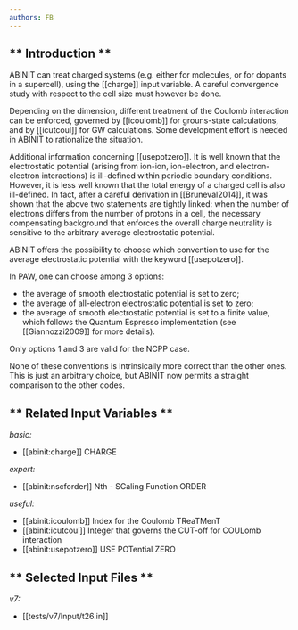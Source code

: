 ```yaml
---
authors: FB
---
```


## ** Introduction **

ABINIT can treat charged systems (e.g. either for molecules, or for dopants in
a supercell), using the [[charge]] input variable. A careful convergence study
with respect to the cell size must however be done.

Depending on the dimension, different treatment of the Coulomb interaction can
be enforced, governed by [[icoulomb]] for grouns-state calculations, and by
[[icutcoul]] for GW calculations. Some development effort is needed in ABINIT
to rationalize the situation.

Additional information concerning [[usepotzero]]. It is well known that the
electrostatic potential (arising from ion-ion, ion-electron, and electron-
electron interactions) is ill-defined within periodic boundary conditions.
However, it is less well known that the total energy of a charged cell is also
ill-defined. In fact, after a careful derivation in [[Bruneval2014]], it was
shown that the above two statements are tightly linked: when the number of
electrons differs from the number of protons in a cell, the necessary
compensating background that enforces the overall charge neutrality is
sensitive to the arbitrary average electrostatic potential.

ABINIT offers the possibility to choose which convention to use for the
average electrostatic potential with the keyword [[usepotzero]].

In PAW, one can choose among 3 options:

* the average of smooth electrostatic potential is set to zero;
* the average of all-electron electrostatic potential is set to zero;
* the average of smooth electrostatic potential is set to a finite value, which follows the Quantum Espresso implementation (see [[Giannozzi2009]] for more details).

Only options 1 and 3 are valid for the NCPP case.

None of these conventions is intrinsically more correct than the other ones.
This is just an arbitrary choice, but ABINIT now permits a straight comparison
to the other codes.



## ** Related Input Variables **

*basic:*

- [[abinit:charge]]  CHARGE
 
*expert:*

- [[abinit:nscforder]]  Nth - SCaling Function ORDER
 
*useful:*

- [[abinit:icoulomb]]  Index for the Coulomb TReaTMenT
- [[abinit:icutcoul]]  Integer that governs the CUT-off for COULomb interaction
- [[abinit:usepotzero]]  USE POTential ZERO
 

## ** Selected Input Files **

*v7:*

- [[tests/v7/Input/t26.in]]
 

